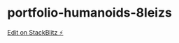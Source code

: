 # portfolio-humanoids-8leizs

[Edit on StackBlitz ⚡️](https://stackblitz.com/edit/portfolio-humanoids-8leizs)